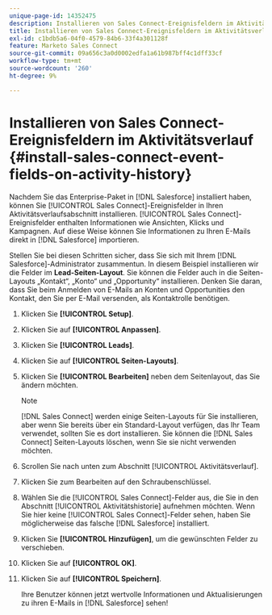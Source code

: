 ```yaml
---
unique-page-id: 14352475
description: Installieren von Sales Connect-Ereignisfeldern im Aktivitätsverlauf - Marketo-Dokumente - Produktdokumentation
title: Installieren von Sales Connect-Ereignisfeldern im Aktivitätsverlauf
exl-id: c1bdb5a6-04f0-4579-84b6-33f4a301128f
feature: Marketo Sales Connect
source-git-commit: 09a656c3a0d0002edfa1a61b987bff4c1dff33cf
workflow-type: tm+mt
source-wordcount: '260'
ht-degree: 9%

---
```


# Installieren von Sales Connect-Ereignisfeldern im Aktivitätsverlauf {#install-sales-connect-event-fields-on-activity-history}

Nachdem Sie das Enterprise-Paket in [!DNL Salesforce] installiert haben, können Sie [!UICONTROL Sales Connect]-Ereignisfelder in Ihren Aktivitätsverlaufsabschnitt installieren. [!UICONTROL Sales Connect]-Ereignisfelder enthalten Informationen wie Ansichten, Klicks und Kampagnen. Auf diese Weise können Sie Informationen zu Ihren E-Mails direkt in [!DNL Salesforce] importieren.

Stellen Sie bei diesen Schritten sicher, dass Sie sich mit Ihrem [!DNL Salesforce]-Administrator zusammentun. In diesem Beispiel installieren wir die Felder im **Lead-Seiten-Layout**. Sie können die Felder auch in die Seiten-Layouts „Kontakt“, „Konto“ und „Opportunity“ installieren. Denken Sie daran, dass Sie beim Anmelden von E-Mails an Konten und Opportunities den Kontakt, den Sie per E-Mail versenden, als Kontaktrolle benötigen.

1. Klicken Sie **[!UICONTROL Setup]**.
1. Klicken Sie auf **[!UICONTROL Anpassen]**.
1. Klicken Sie **[!UICONTROL Leads]**.
1. Klicken Sie auf **[!UICONTROL Seiten-Layouts]**.
1. Klicken Sie **[!UICONTROL Bearbeiten]** neben dem Seitenlayout, das Sie ändern möchten.

   >[!NOTE]
   >
   >[!DNL Sales Connect] werden einige Seiten-Layouts für Sie installieren, aber wenn Sie bereits über ein Standard-Layout verfügen, das Ihr Team verwendet, sollten Sie es dort installieren. Sie können die [!DNL Sales Connect] Seiten-Layouts löschen, wenn Sie sie nicht verwenden möchten.

1. Scrollen Sie nach unten zum Abschnitt [!UICONTROL Aktivitätsverlauf].
1. Klicken Sie zum Bearbeiten auf den Schraubenschlüssel.
1. Wählen Sie die [!UICONTROL Sales Connect]-Felder aus, die Sie in den Abschnitt [!UICONTROL Aktivitätshistorie] aufnehmen möchten. Wenn Sie hier keine [!UICONTROL Sales Connect]-Felder sehen, haben Sie möglicherweise das falsche [!DNL Salesforce] installiert.
1. Klicken Sie **[!UICONTROL Hinzufügen]**, um die gewünschten Felder zu verschieben.
1. Klicken Sie auf **[!UICONTROL OK]**.
1. Klicken Sie auf **[!UICONTROL Speichern]**.

   Ihre Benutzer können jetzt wertvolle Informationen und Aktualisierungen zu ihren E-Mails in [!DNL Salesforce] sehen!
